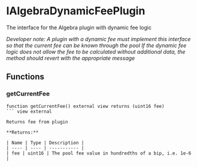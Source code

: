 

# IAlgebraDynamicFeePlugin


The interface for the Algebra plugin with dynamic fee logic



*Developer note: A plugin with a dynamic fee must implement this interface so that the current fee can be known through the pool
If the dynamic fee logic does not allow the fee to be calculated without additional data, the method should revert with the appropriate message*


## Functions
### getCurrentFee


```solidity
function getCurrentFee() external view returns (uint16 fee)
``` view external

Returns fee from plugin

**Returns:**

| Name | Type | Description |
| ---- | ---- | ----------- |
| fee | uint16 | The pool fee value in hundredths of a bip, i.e. 1e-6 |

